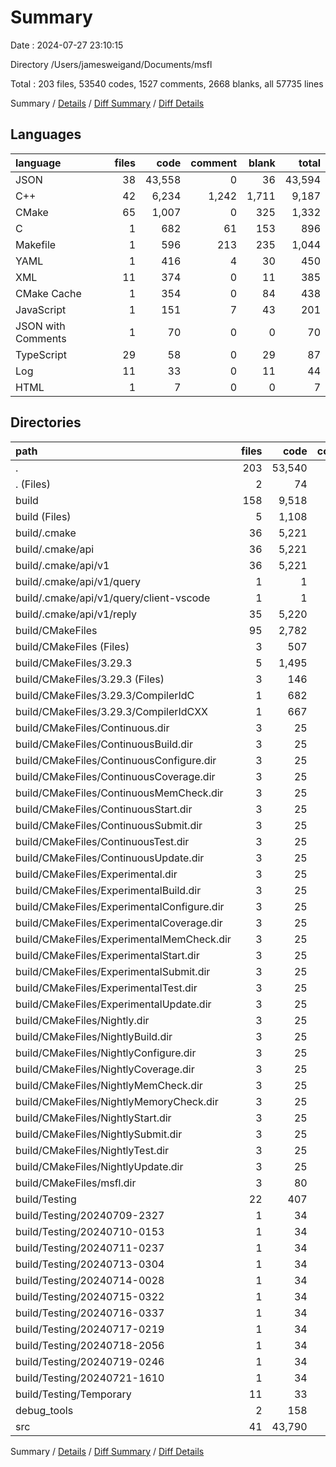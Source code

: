 # Summary

Date : 2024-07-27 23:10:15

Directory /Users/jamesweigand/Documents/msfl

Total : 203 files,  53540 codes, 1527 comments, 2668 blanks, all 57735 lines

Summary / [Details](details.md) / [Diff Summary](diff.md) / [Diff Details](diff-details.md)

## Languages
| language | files | code | comment | blank | total |
| :--- | ---: | ---: | ---: | ---: | ---: |
| JSON | 38 | 43,558 | 0 | 36 | 43,594 |
| C++ | 42 | 6,234 | 1,242 | 1,711 | 9,187 |
| CMake | 65 | 1,007 | 0 | 325 | 1,332 |
| C | 1 | 682 | 61 | 153 | 896 |
| Makefile | 1 | 596 | 213 | 235 | 1,044 |
| YAML | 1 | 416 | 4 | 30 | 450 |
| XML | 11 | 374 | 0 | 11 | 385 |
| CMake Cache | 1 | 354 | 0 | 84 | 438 |
| JavaScript | 1 | 151 | 7 | 43 | 201 |
| JSON with Comments | 1 | 70 | 0 | 0 | 70 |
| TypeScript | 29 | 58 | 0 | 29 | 87 |
| Log | 11 | 33 | 0 | 11 | 44 |
| HTML | 1 | 7 | 0 | 0 | 7 |

## Directories
| path | files | code | comment | blank | total |
| :--- | ---: | ---: | ---: | ---: | ---: |
| . | 203 | 53,540 | 1,527 | 2,668 | 57,735 |
| . (Files) | 2 | 74 | 0 | 2 | 76 |
| build | 158 | 9,518 | 340 | 1,063 | 10,921 |
| build (Files) | 5 | 1,108 | 213 | 328 | 1,649 |
| build/.cmake | 36 | 5,221 | 0 | 35 | 5,256 |
| build/.cmake/api | 36 | 5,221 | 0 | 35 | 5,256 |
| build/.cmake/api/v1 | 36 | 5,221 | 0 | 35 | 5,256 |
| build/.cmake/api/v1/query | 1 | 1 | 0 | 0 | 1 |
| build/.cmake/api/v1/query/client-vscode | 1 | 1 | 0 | 0 | 1 |
| build/.cmake/api/v1/reply | 35 | 5,220 | 0 | 35 | 5,255 |
| build/CMakeFiles | 95 | 2,782 | 127 | 678 | 3,587 |
| build/CMakeFiles (Files) | 3 | 507 | 4 | 41 | 552 |
| build/CMakeFiles/3.29.3 | 5 | 1,495 | 123 | 347 | 1,965 |
| build/CMakeFiles/3.29.3 (Files) | 3 | 146 | 0 | 44 | 190 |
| build/CMakeFiles/3.29.3/CompilerIdC | 1 | 682 | 61 | 153 | 896 |
| build/CMakeFiles/3.29.3/CompilerIdCXX | 1 | 667 | 62 | 150 | 879 |
| build/CMakeFiles/Continuous.dir | 3 | 25 | 0 | 10 | 35 |
| build/CMakeFiles/ContinuousBuild.dir | 3 | 25 | 0 | 10 | 35 |
| build/CMakeFiles/ContinuousConfigure.dir | 3 | 25 | 0 | 10 | 35 |
| build/CMakeFiles/ContinuousCoverage.dir | 3 | 25 | 0 | 10 | 35 |
| build/CMakeFiles/ContinuousMemCheck.dir | 3 | 25 | 0 | 10 | 35 |
| build/CMakeFiles/ContinuousStart.dir | 3 | 25 | 0 | 10 | 35 |
| build/CMakeFiles/ContinuousSubmit.dir | 3 | 25 | 0 | 10 | 35 |
| build/CMakeFiles/ContinuousTest.dir | 3 | 25 | 0 | 10 | 35 |
| build/CMakeFiles/ContinuousUpdate.dir | 3 | 25 | 0 | 10 | 35 |
| build/CMakeFiles/Experimental.dir | 3 | 25 | 0 | 10 | 35 |
| build/CMakeFiles/ExperimentalBuild.dir | 3 | 25 | 0 | 10 | 35 |
| build/CMakeFiles/ExperimentalConfigure.dir | 3 | 25 | 0 | 10 | 35 |
| build/CMakeFiles/ExperimentalCoverage.dir | 3 | 25 | 0 | 10 | 35 |
| build/CMakeFiles/ExperimentalMemCheck.dir | 3 | 25 | 0 | 10 | 35 |
| build/CMakeFiles/ExperimentalStart.dir | 3 | 25 | 0 | 10 | 35 |
| build/CMakeFiles/ExperimentalSubmit.dir | 3 | 25 | 0 | 10 | 35 |
| build/CMakeFiles/ExperimentalTest.dir | 3 | 25 | 0 | 10 | 35 |
| build/CMakeFiles/ExperimentalUpdate.dir | 3 | 25 | 0 | 10 | 35 |
| build/CMakeFiles/Nightly.dir | 3 | 25 | 0 | 10 | 35 |
| build/CMakeFiles/NightlyBuild.dir | 3 | 25 | 0 | 10 | 35 |
| build/CMakeFiles/NightlyConfigure.dir | 3 | 25 | 0 | 10 | 35 |
| build/CMakeFiles/NightlyCoverage.dir | 3 | 25 | 0 | 10 | 35 |
| build/CMakeFiles/NightlyMemCheck.dir | 3 | 25 | 0 | 10 | 35 |
| build/CMakeFiles/NightlyMemoryCheck.dir | 3 | 25 | 0 | 10 | 35 |
| build/CMakeFiles/NightlyStart.dir | 3 | 25 | 0 | 10 | 35 |
| build/CMakeFiles/NightlySubmit.dir | 3 | 25 | 0 | 10 | 35 |
| build/CMakeFiles/NightlyTest.dir | 3 | 25 | 0 | 10 | 35 |
| build/CMakeFiles/NightlyUpdate.dir | 3 | 25 | 0 | 10 | 35 |
| build/CMakeFiles/msfl.dir | 3 | 80 | 0 | 10 | 90 |
| build/Testing | 22 | 407 | 0 | 22 | 429 |
| build/Testing/20240709-2327 | 1 | 34 | 0 | 1 | 35 |
| build/Testing/20240710-0153 | 1 | 34 | 0 | 1 | 35 |
| build/Testing/20240711-0237 | 1 | 34 | 0 | 1 | 35 |
| build/Testing/20240713-0304 | 1 | 34 | 0 | 1 | 35 |
| build/Testing/20240714-0028 | 1 | 34 | 0 | 1 | 35 |
| build/Testing/20240715-0322 | 1 | 34 | 0 | 1 | 35 |
| build/Testing/20240716-0337 | 1 | 34 | 0 | 1 | 35 |
| build/Testing/20240717-0219 | 1 | 34 | 0 | 1 | 35 |
| build/Testing/20240718-2056 | 1 | 34 | 0 | 1 | 35 |
| build/Testing/20240719-0246 | 1 | 34 | 0 | 1 | 35 |
| build/Testing/20240721-1610 | 1 | 34 | 0 | 1 | 35 |
| build/Testing/Temporary | 11 | 33 | 0 | 11 | 44 |
| debug_tools | 2 | 158 | 7 | 43 | 208 |
| src | 41 | 43,790 | 1,180 | 1,560 | 46,530 |

Summary / [Details](details.md) / [Diff Summary](diff.md) / [Diff Details](diff-details.md)